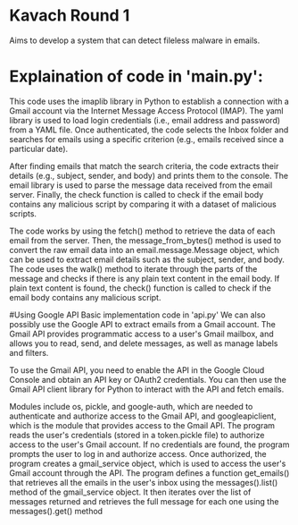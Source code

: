 # Kavach Round 1
 Aims to develop a system that can detect fileless malware in emails.
 
# Explaination of code in 'main.py':

This code uses the imaplib library in Python to establish a connection with a Gmail account via the Internet Message Access Protocol (IMAP). The yaml library is used to load login credentials (i.e., email address and password) from a YAML file. Once authenticated, the code selects the Inbox folder and searches for emails using a specific criterion (e.g., emails received since a particular date).

After finding emails that match the search criteria, the code extracts their details (e.g., subject, sender, and body) and prints them to the console. The email library is used to parse the message data received from the email server. Finally, the check function is called to check if the email body contains any malicious script by comparing it with a dataset of malicious scripts.

The code works by using the fetch() method to retrieve the data of each email from the server. Then, the message_from_bytes() method is used to convert the raw email data into an email.message.Message object, which can be used to extract email details such as the subject, sender, and body. The code uses the walk() method to iterate through the parts of the message and checks if there is any plain text content in the email body. If plain text content is found, the check() function is called to check if the email body contains any malicious script.


#Using Google API 
Basic implementation code in 'api.py'
We can also possibly use the Google API to extract emails from a Gmail account. The Gmail API provides programmatic access to a user's Gmail mailbox, and allows you to read, send, and delete messages, as well as manage labels and filters.

To use the Gmail API, you need to enable the API in the Google Cloud Console and obtain an API key or OAuth2 credentials. You can then use the Gmail API client library for Python to interact with the API and fetch emails.

Modules include os, pickle, and google-auth, which are needed to authenticate and authorize access to the Gmail API, and googleapiclient, which is the module that provides access to the Gmail API.
The program reads the user's credentials (stored in a token.pickle file) to authorize access to the user's Gmail account. If no credentials are found, the program prompts the user to log in and authorize access.
Once authorized, the program creates a gmail_service object, which is used to access the user's Gmail account through the API.
The program defines a function get_emails() that retrieves all the emails in the user's inbox using the messages().list() method of the gmail_service object. It then iterates over the list of messages returned and retrieves the full message for each one using the messages().get() method
